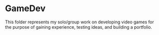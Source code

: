 GameDev
=======
This folder represents my solo/group work on developing video games for the purpose of gaining experience, testing ideas, and building a portfolio.